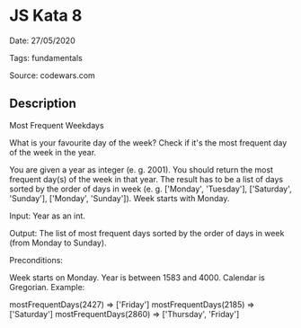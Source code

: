 # JS Kata 8

Date: 27/05/2020

Tags: fundamentals

Source: codewars.com

## Description

Most Frequent Weekdays

What is your favourite day of the week? Check if it's the most frequent day of the week in the year.

You are given a year as integer (e. g. 2001). You should return the most frequent day(s) of the week in that year. The result has to be a list of days sorted by the order of days in week (e. g. ['Monday', 'Tuesday'], ['Saturday', 'Sunday'], ['Monday', 'Sunday']). Week starts with Monday.

Input: Year as an int.

Output: The list of most frequent days sorted by the order of days in week (from Monday to Sunday).

Preconditions:

Week starts on Monday.
Year is between 1583 and 4000.
Calendar is Gregorian.
Example:

mostFrequentDays(2427) => ['Friday']
mostFrequentDays(2185) => ['Saturday']
mostFrequentDays(2860) => ['Thursday', 'Friday']
